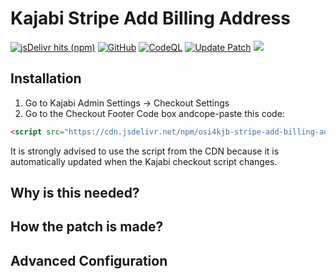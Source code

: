 # Kajabi Stripe Add Billing Address
[![jsDelivr hits (npm)](https://img.shields.io/jsdelivr/npm/hm/osi4kjb-stripe-add-billing-address?color=blue&label=Downloads&logo=jsdelivr)](https://www.jsdelivr.com/package/npm/osi4kjb-stripe-add-billing-address)
[![GitHub](https://img.shields.io/github/license/jasongodev/osi4kjb-stripe-add-billing-address?&color=blue&label=License&logo=github)](LICENSE)
[![CodeQL](https://github.com/jasongodev/osi4kjb-stripe-add-billing-address/actions/workflows/github-code-scanning/codeql/badge.svg)](https://github.com/jasongodev/osi4kjb-stripe-add-billing-address/actions/workflows/github-code-scanning/codeql)
[![Update Patch](https://github.com/jasongodev/osi4kjb-stripe-add-billing-address/actions/workflows/updatePatch.yml/badge.svg)](https://github.com/jasongodev/osi4kjb-stripe-add-billing-address/actions/workflows/updatePatch.yml)
[![](https://img.shields.io/badge/Code%20Style-Standard-brightgreen?logo=javascript)](https://standardjs.com/)


## Installation

1. Go to Kajabi Admin Settings -> Checkout Settings
2. Go to the Checkout Footer Code box andcope-paste this code:

```html
<script src="https://cdn.jsdelivr.net/npm/osi4kjb-stripe-add-billing-address/dist/saba.min.js"></script>
```

It is strongly advised to use the script from the CDN because it is automatically updated when the Kajabi checkout script changes.

## Why is this needed?

## How the patch is made?

## Advanced Configuration
